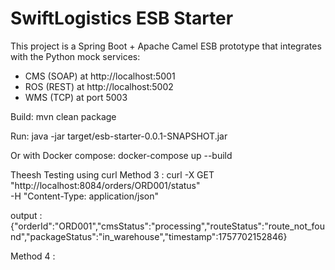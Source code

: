 # SwiftLogistics ESB Starter
This project is a Spring Boot + Apache Camel ESB prototype that integrates with the Python mock services:
- CMS (SOAP) at http://localhost:5001
- ROS (REST) at http://localhost:5002
- WMS (TCP) at port 5003

Build:
  mvn clean package

Run:
  java -jar target/esb-starter-0.0.1-SNAPSHOT.jar

Or with Docker compose:
  docker-compose up --build

Theesh Testing using curl
Method 3 : 
curl -X GET "http://localhost:8084/orders/ORD001/status" \
     -H "Content-Type: application/json"

output : 
{"orderId":"ORD001","cmsStatus":"processing","routeStatus":"route_not_found","packageStatus":"in_warehouse","timestamp":1757702152846}

Method 4 :

